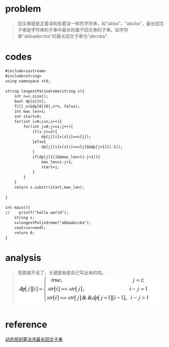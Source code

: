 # problem
>回文串就是正着读和反着读一样的字符串，如“abba”，"abcba"，最长回文子串是字符串的子串中最长的属于回文串的子串。如字符串"abbaabccba"的最长回文子串为"abccba".


# codes
```
#include<iostream>
#include<string>
using namespace std;

string longestPalindrome(string s){
    int n=s.size();
    bool dp[n][n];
    fill_n(&dp[0][0],n*n, false);
    int max_len=1;
    int start=0;
    for(int i=0;i<n;i++){
        for(int j=0;j<=i;j++){
            if(i-j<=2){
                dp[j][i]=(s[i]==s[j]);
            }else{
                dp[j][i]=(s[i]==s[j]&&dp[j+1][i-1]);
            }
            if(dp[j][i]&&max_len<(i-j+1)){
                max_len=i-j+1;
                start=j;
            }
        }
    }
    return s.substr(start,max_len);
    
}

int main(){
//    printf("hello world");
    string s;
    s=longestPalindrome("abbaabccba");
    cout<<s<<endl;
    return 0;
}

```

# analysis
>思路就不说了，关键是我是自己写出来的哈。
 ![image](../Images/longestSubstring.jpg)

# reference 
[动态规划算法求最长回文子串][1]

[1]: https://blog.csdn.net/shineboyxxb/article/details/52079360
